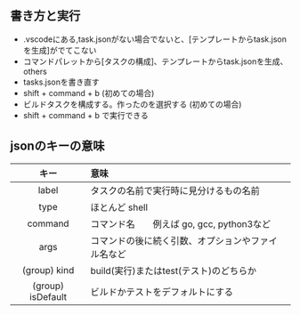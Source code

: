 ## 書き方と実行
- .vscodeにある,task.jsonがない場合でないと、\[テンプレートからtask.jsonを生成]がでてこない 
- コマンドパレットから\[タスクの構成]、テンプレートからtask.jsonを生成、others
- tasks.jsonを書き直す
- shift + command + b (初めての場合)
- ビルドタスクを構成する。作ったのを選択する  (初めての場合)
- shift + command + b で実行できる
## jsonのキーの意味
|キー|意味|
|:-:|:--|
|label|タスクの名前で実行時に見分けるもの名前|
|type|ほとんど shell|
|command|コマンド名　　例えば go, gcc, python3など|
|args|コマンドの後に続く引数、オプションやファイル名など|
|(group) kind|build(実行)またはtest(テスト)のどちらか|
|(group) isDefault|ビルドかテストをデフォルトにする|
